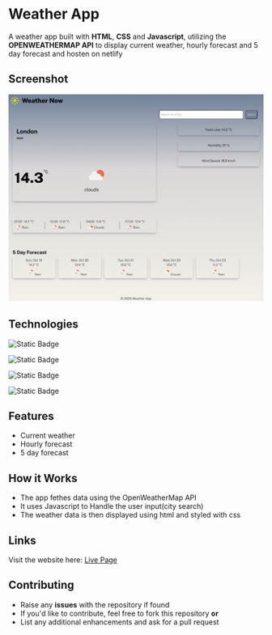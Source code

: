 # Weather App

A weather app built with **HTML**, **CSS** and **Javascript**, utilizing the **OPENWEATHERMAP API** to display current weather, hourly forecast and 5 day forecast
and hosten on netlify

## Screenshot
<img src='weather-icons/Weather-App-ss.png'>

## Technologies
![Static Badge](https://img.shields.io/badge/Html-orange?style=for-the-badge&logo=html5&logoColor=white&link=https%3A%2F%2Fhtml.com%2F)

![Static Badge](https://img.shields.io/badge/css-369?style=for-the-badge&logo=css&logoColor=fff&link=https%3A%2F%2Fwww.quackit.com%2Fcss%2Fgrid%2Fexamples%2Fcss_12_column_grid_examples.cfm)

![Static Badge](https://img.shields.io/badge/Javascript-yellow?style=for-the-badge&logo=Javascript&logoColor=yellow&logoSize=auto&labelColor=black&link=https%3A%2F%2Fen.wikipedia.org%2Fwiki%2FJavaScript)

![Static Badge](https://img.shields.io/badge/netlify-%2300C7B7?style=for-the-badge&logo=netlify&logoColor=black&link=https%3A%2F%2Fwww.netlify.com%2F)

## Features
- Current weather
- Hourly forecast
- 5 day forecast

## How it Works
* The app fethes data using the OpenWeatherMap API
* It uses Javascript to Handle the user input(city search)
* The weather data is then displayed using html and styled with css

## Links
Visit the website here: [Live Page](https://weather-now-capstone.netlify.app/)

## Contributing
- Raise any **issues** with the repository if found
- If you'd like to contribute, feel free to fork this repository  **or**
- List any additional enhancements and ask for a pull request